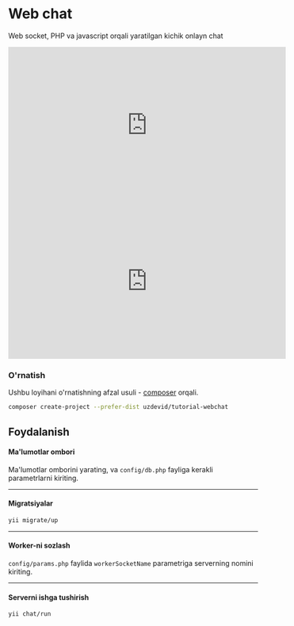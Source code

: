 Web chat
==========

Web socket, PHP va javascript orqali yaratilgan kichik onlayn chat

<iframe width="560" height="315" src="https://www.youtube.com/embed/wntxLP0Me84" title="Web chat" frameborder="0" allow="accelerometer; autoplay; clipboard-write; encrypted-media; gyroscope; picture-in-picture; web-share" allowfullscreen></iframe>

<iframe width="560" height="315" src="https://www.youtube.com/embed/uorbI0Wrtgs" title="YouTube video player" frameborder="0" allow="accelerometer; autoplay; clipboard-write; encrypted-media; gyroscope; picture-in-picture; web-share" allowfullscreen></iframe>

### O'rnatish

Ushbu loyihani o'rnatishning afzal usuli - [composer](http://getcomposer.org/download/) orqali.

```bash
composer create-project --prefer-dist uzdevid/tutorial-webchat
```

## Foydalanish

#### Ma'lumotlar ombori

Ma'lumotlar omborini yarating, va `config/db.php` fayliga kerakli parametrlarni kiriting.

-----

#### Migratsiyalar

```bash
yii migrate/up
```

--------

#### Worker-ni sozlash

`config/params.php` faylida `workerSocketName` parametriga serverning nomini kiriting.

------

#### Serverni ishga tushirish

```bash
yii chat/run
```